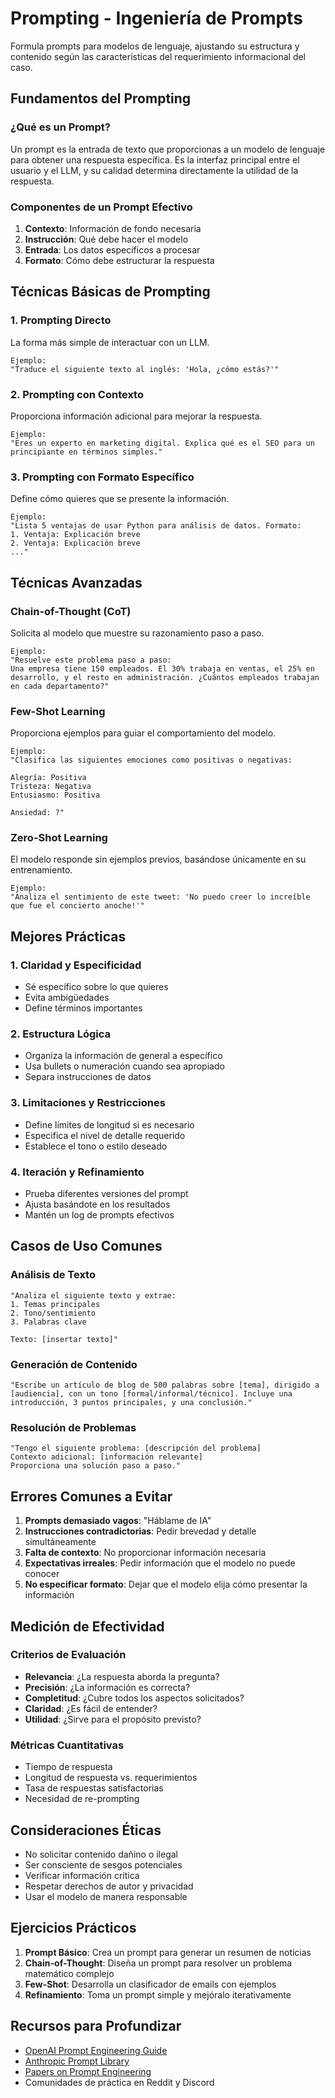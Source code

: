 # Prompting - Ingeniería de Prompts

Formula prompts para modelos de lenguaje, ajustando su estructura y contenido según las características del requerimiento informacional del caso.

## Fundamentos del Prompting

### ¿Qué es un Prompt?
Un prompt es la entrada de texto que proporcionas a un modelo de lenguaje para obtener una respuesta específica. Es la interfaz principal entre el usuario y el LLM, y su calidad determina directamente la utilidad de la respuesta.

### Componentes de un Prompt Efectivo

1. **Contexto**: Información de fondo necesaria
2. **Instrucción**: Qué debe hacer el modelo
3. **Entrada**: Los datos específicos a procesar
4. **Formato**: Cómo debe estructurar la respuesta

## Técnicas Básicas de Prompting

### 1. Prompting Directo
La forma más simple de interactuar con un LLM.

```
Ejemplo:
"Traduce el siguiente texto al inglés: 'Hola, ¿cómo estás?'"
```

### 2. Prompting con Contexto
Proporciona información adicional para mejorar la respuesta.

```
Ejemplo:
"Eres un experto en marketing digital. Explica qué es el SEO para un principiante en términos simples."
```

### 3. Prompting con Formato Específico
Define cómo quieres que se presente la información.

```
Ejemplo:
"Lista 5 ventajas de usar Python para análisis de datos. Formato:
1. Ventaja: Explicación breve
2. Ventaja: Explicación breve
..."
```

## Técnicas Avanzadas

### Chain-of-Thought (CoT)
Solicita al modelo que muestre su razonamiento paso a paso.

```
Ejemplo:
"Resuelve este problema paso a paso:
Una empresa tiene 150 empleados. El 30% trabaja en ventas, el 25% en desarrollo, y el resto en administración. ¿Cuántos empleados trabajan en cada departamento?"
```

### Few-Shot Learning
Proporciona ejemplos para guiar el comportamiento del modelo.

```
Ejemplo:
"Clasifica las siguientes emociones como positivas o negativas:

Alegría: Positiva
Tristeza: Negativa
Entusiasmo: Positiva

Ansiedad: ?"
```

### Zero-Shot Learning
El modelo responde sin ejemplos previos, basándose únicamente en su entrenamiento.

```
Ejemplo:
"Analiza el sentimiento de este tweet: 'No puedo creer lo increíble que fue el concierto anoche!'"
```

## Mejores Prácticas

### 1. Claridad y Especificidad
- Sé específico sobre lo que quieres
- Evita ambigüedades
- Define términos importantes

### 2. Estructura Lógica
- Organiza la información de general a específico
- Usa bullets o numeración cuando sea apropiado
- Separa instrucciones de datos

### 3. Limitaciones y Restricciones
- Define límites de longitud si es necesario
- Especifica el nivel de detalle requerido
- Establece el tono o estilo deseado

### 4. Iteración y Refinamiento
- Prueba diferentes versiones del prompt
- Ajusta basándote en los resultados
- Mantén un log de prompts efectivos

## Casos de Uso Comunes

### Análisis de Texto
```
"Analiza el siguiente texto y extrae:
1. Temas principales
2. Tono/sentimiento
3. Palabras clave

Texto: [insertar texto]"
```

### Generación de Contenido
```
"Escribe un artículo de blog de 500 palabras sobre [tema], dirigido a [audiencia], con un tono [formal/informal/técnico]. Incluye una introducción, 3 puntos principales, y una conclusión."
```

### Resolución de Problemas
```
"Tengo el siguiente problema: [descripción del problema]
Contexto adicional: [información relevante]
Proporciona una solución paso a paso."
```

## Errores Comunes a Evitar

1. **Prompts demasiado vagos**: "Háblame de IA"
2. **Instrucciones contradictorias**: Pedir brevedad y detalle simultáneamente
3. **Falta de contexto**: No proporcionar información necesaria
4. **Expectativas irreales**: Pedir información que el modelo no puede conocer
5. **No especificar formato**: Dejar que el modelo elija cómo presentar la información

## Medición de Efectividad

### Criterios de Evaluación
- **Relevancia**: ¿La respuesta aborda la pregunta?
- **Precisión**: ¿La información es correcta?
- **Completitud**: ¿Cubre todos los aspectos solicitados?
- **Claridad**: ¿Es fácil de entender?
- **Utilidad**: ¿Sirve para el propósito previsto?

### Métricas Cuantitativas
- Tiempo de respuesta
- Longitud de respuesta vs. requerimientos
- Tasa de respuestas satisfactorias
- Necesidad de re-prompting

## Consideraciones Éticas

- No solicitar contenido dañino o ilegal
- Ser consciente de sesgos potenciales
- Verificar información crítica
- Respetar derechos de autor y privacidad
- Usar el modelo de manera responsable

## Ejercicios Prácticos

1. **Prompt Básico**: Crea un prompt para generar un resumen de noticias
2. **Chain-of-Thought**: Diseña un prompt para resolver un problema matemático complejo
3. **Few-Shot**: Desarrolla un clasificador de emails con ejemplos
4. **Refinamiento**: Toma un prompt simple y mejóralo iterativamente

## Recursos para Profundizar

- [OpenAI Prompt Engineering Guide](https://platform.openai.com/docs/guides/prompt-engineering)
- [Anthropic Prompt Library](https://docs.anthropic.com/claude/prompt-library)
- [Papers on Prompt Engineering](https://arxiv.org/search/?query=prompt+engineering&searchtype=all)
- Comunidades de práctica en Reddit y Discord